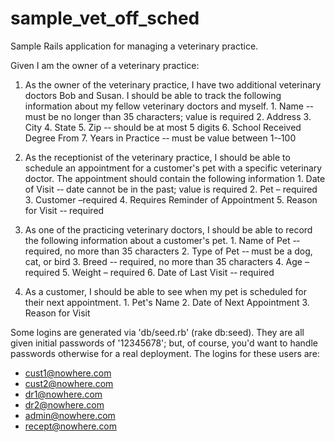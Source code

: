 # sample_vet_off_sched

Sample Rails application for managing a veterinary practice.

Given I am the owner of a veterinary practice:

  1. As the owner of the veterinary practice, I have two additional veterinary doctors Bob and Susan. I should be able to track the following information about my fellow veterinary doctors and myself.
    1. Name -­‐ must be no longer than 35 characters; value is required
    2. Address
    3. City
    4. State
    5. Zip -­‐ should be at most 5 digits
    6. School Received Degree From
    7. Years in Practice -­‐ must be value between 1-­‐100

  2. As the receptionist of the veterinary practice, I should be able to schedule an appointment for a customer's pet with a specific veterinary doctor. The appointment should contain the following information
    1. Date of Visit -­‐ date cannot be in the past; value is required
    2. Pet – required
    3. Customer –required
    4. Requires Reminder of Appointment
    5. Reason for Visit -­‐ required

  3. As one of the practicing veterinary doctors, I should be able to record the following information about a customer's pet.
    1. Name of Pet -­‐ required, no more than 35 characters
    2. Type of Pet -­‐ must be a dog, cat, or bird
    3. Breed -­‐ required, no more than 35 characters
    4. Age – required
    5. Weight – required
    6. Date of Last Visit -­‐ required

  4. As a customer, I should be able to see when my pet is scheduled for their next appointment.
    1. Pet's Name
    2. Date of Next Appointment
    3. Reason for Visit

Some logins are generated via 'db/seed.rb' (rake db:seed). They are all given initial passwords of '12345678'; but, of course, you'd want to handle passwords otherwise for a real deployment. The logins for these users are:

  * cust1@nowhere.com
  * cust2@nowhere.com
  * dr1@nowhere.com
  * dr2@nowhere.com
  * admin@nowhere.com
  * recept@nowhere.com

